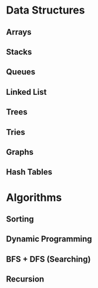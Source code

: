 # Data Structures
## Arrays
## Stacks 
## Queues
## Linked List
## Trees
## Tries
## Graphs
## Hash Tables
# Algorithms
## Sorting
## Dynamic Programming
## BFS + DFS (Searching)
## Recursion
